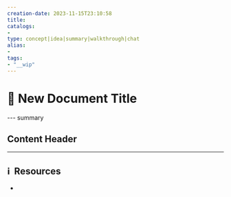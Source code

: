 ```yaml
---
creation-date: 2023-11-15T23:10:58 
title: 
catalogs:
- 
type: concept|idea|summary|walkthrough|chat
alias: 
- 
tags: 
- "__wip"
---
```


# 📓 New Document Title

--- summary 

## Content Header





---
## ℹ️  Resources
- 